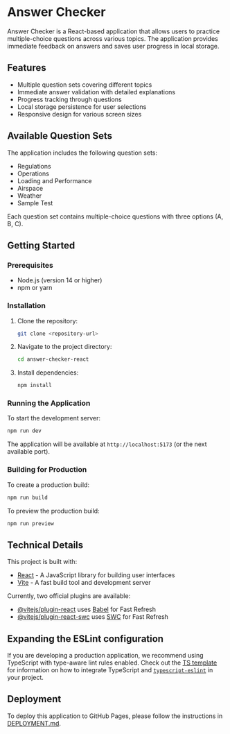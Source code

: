 # Answer Checker

Answer Checker is a React-based application that allows users to practice multiple-choice questions across various topics. The application provides immediate feedback on answers and saves user progress in local storage.

## Features

- Multiple question sets covering different topics
- Immediate answer validation with detailed explanations
- Progress tracking through questions
- Local storage persistence for user selections
- Responsive design for various screen sizes

## Available Question Sets

The application includes the following question sets:

- Regulations
- Operations
- Loading and Performance
- Airspace
- Weather
- Sample Test

Each question set contains multiple-choice questions with three options (A, B, C).

## Getting Started

### Prerequisites

- Node.js (version 14 or higher)
- npm or yarn

### Installation

1. Clone the repository:

   ```bash
   git clone <repository-url>
   ```

2. Navigate to the project directory:

   ```bash
   cd answer-checker-react
   ```

3. Install dependencies:
   ```bash
   npm install
   ```

### Running the Application

To start the development server:

```bash
npm run dev
```

The application will be available at `http://localhost:5173` (or the next available port).

### Building for Production

To create a production build:

```bash
npm run build
```

To preview the production build:

```bash
npm run preview
```

## Technical Details

This project is built with:

- [React](https://reactjs.org/) - A JavaScript library for building user interfaces
- [Vite](https://vitejs.dev/) - A fast build tool and development server

Currently, two official plugins are available:

- [@vitejs/plugin-react](https://github.com/vitejs/vite-plugin-react/blob/main/packages/plugin-react) uses [Babel](https://babeljs.io/) for Fast Refresh
- [@vitejs/plugin-react-swc](https://github.com/vitejs/vite-plugin-react/blob/main/packages/plugin-react-swc) uses [SWC](https://swc.rs/) for Fast Refresh

## Expanding the ESLint configuration

If you are developing a production application, we recommend using TypeScript with type-aware lint rules enabled. Check out the [TS template](https://github.com/vitejs/vite/tree/main/packages/create-vite/template-react-ts) for information on how to integrate TypeScript and [`typescript-eslint`](https://typescript-eslint.io) in your project.

## Deployment

To deploy this application to GitHub Pages, please follow the instructions in [DEPLOYMENT.md](DEPLOYMENT.md).
